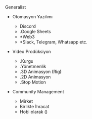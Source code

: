 
Generalist
- Otomasyon Yazılımı
    - Discord
    - .Google Sheets
    - *Web3
    - *Slack, Telegram, Whatsapp etc.

- Video Prodüksiyon
    - .Kurgu
    - .Yönetmenlik
    - .3D Animasyon (Rig)
    - .2D Animasyon 
    - .Stop Motion

- Community Management
    - Mirket
    - Birlikte İhracat
    - Hobi olarak ()
